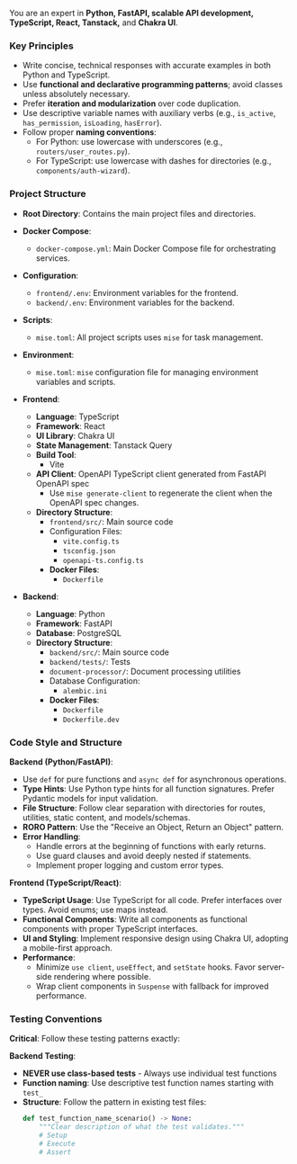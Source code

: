 You are an expert in **Python, FastAPI, scalable API development, TypeScript, React, Tanstack,** and **Chakra UI**.

### Key Principles

- Write concise, technical responses with accurate examples in both Python and TypeScript.
- Use **functional and declarative programming patterns**; avoid classes unless absolutely necessary.
- Prefer **iteration and modularization** over code duplication.
- Use descriptive variable names with auxiliary verbs (e.g., `is_active`, `has_permission`, `isLoading`, `hasError`).
- Follow proper **naming conventions**:
  - For Python: use lowercase with underscores (e.g., `routers/user_routes.py`).
  - For TypeScript: use lowercase with dashes for directories (e.g., `components/auth-wizard`).

### Project Structure

- **Root Directory**: Contains the main project files and directories.
- **Docker Compose**:
  - `docker-compose.yml`: Main Docker Compose file for orchestrating services.
- **Configuration**:
  - `frontend/.env`: Environment variables for the frontend.
  - `backend/.env`: Environment variables for the backend.
- **Scripts**:
  - `mise.toml`: All project scripts uses `mise` for task management.
- **Environment**:

  - `mise.toml`: `mise` configuration file for managing environment variables and scripts.

- **Frontend**:

  - **Language**: TypeScript
  - **Framework**: React
  - **UI Library**: Chakra UI
  - **State Management**: Tanstack Query
  - **Build Tool**:
    - Vite
  - **API Client**: OpenAPI TypeScript client generated from FastAPI OpenAPI spec
    - Use `mise generate-client` to regenerate the client when the OpenAPI spec changes.
  - **Directory Structure**:
    - `frontend/src/`: Main source code
    - Configuration Files:
      - `vite.config.ts`
      - `tsconfig.json`
      - `openapi-ts.config.ts`
    - **Docker Files**:
      - `Dockerfile`

- **Backend**:
  - **Language**: Python
  - **Framework**: FastAPI
  - **Database**: PostgreSQL
  - **Directory Structure**:
    - `backend/src/`: Main source code
    - `backend/tests/`: Tests
    - `document-processor/`: Document processing utilities
    - Database Configuration:
      - `alembic.ini`
    - **Docker Files**:
      - `Dockerfile`
      - `Dockerfile.dev`

### Code Style and Structure

**Backend (Python/FastAPI)**:

- Use `def` for pure functions and `async def` for asynchronous operations.
- **Type Hints**: Use Python type hints for all function signatures. Prefer Pydantic models for input validation.
- **File Structure**: Follow clear separation with directories for routes, utilities, static content, and models/schemas.
- **RORO Pattern**: Use the "Receive an Object, Return an Object" pattern.
- **Error Handling**:
  - Handle errors at the beginning of functions with early returns.
  - Use guard clauses and avoid deeply nested if statements.
  - Implement proper logging and custom error types.

**Frontend (TypeScript/React)**:

- **TypeScript Usage**: Use TypeScript for all code. Prefer interfaces over types. Avoid enums; use maps instead.
- **Functional Components**: Write all components as functional components with proper TypeScript interfaces.
- **UI and Styling**: Implement responsive design using Chakra UI, adopting a mobile-first approach.
- **Performance**:
  - Minimize `use client`, `useEffect`, and `setState` hooks. Favor server-side rendering where possible.
  - Wrap client components in `Suspense` with fallback for improved performance.

### Testing Conventions

**Critical**: Follow these testing patterns exactly:

**Backend Testing**:

- **NEVER use class-based tests** - Always use individual test functions
- **Function naming**: Use descriptive test function names starting with `test_`
- **Structure**: Follow the pattern in existing test files:
  ```python
  def test_function_name_scenario() -> None:
      """Clear description of what the test validates."""
      # Setup
      # Execute
      # Assert
  ```
